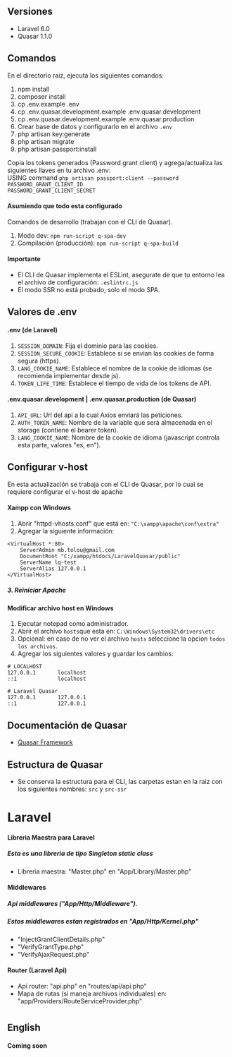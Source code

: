 ## Versiones
* Laravel 6.0
* Quasar 1.1.0

## Comandos
En el directorio raiz, ejecuta los siguientes comandos:

1. npm install
2. composer install
3. cp .env.example .env
4. cp .env.quasar.development.example .env.quasar.development
5. cp .env.quasar.development.example .env.quasar.production
6. Crear base de datos y configurarlo en el archivo `.env`
7. php artisan key:generate
8. php artisan migrate
9. php artisan passport:install

Copia los tokens generados (Password grant client) y agrega/actualiza las siguientes llaves en tu archivo .env:\
USING command `php artisan passport:client --password` \
 `PASSWORD_GRANT_CLIENT_ID` \
 `PASSWORD_GRANT_CLIENT_SECRET`
 
 #### Asumiendo que todo esta configurado
 Comandos de desarrollo (trabajan con el CLI de Quasar).
 1. Modo dev: `npm run-script q-spa-dev`
 2. Compilación (producción): `npm run-script q-spa-build`
 
 #### Importante
 * El CLI de Quasar implementa el ESLint, asegurate de que tu entorno lea el archivo de configuración: `.eslintrc.js`
 * El modo SSR no está probado, solo el modo SPA.
 
 ## Valores de .env
 #### .env (de Laravel)
 1. `SESSION_DOMAIN`: Fija el dominio para las cookies.
 2. `SESSION_SECURE_COOKIE`: Establece si se envian las cookies de forma segura (https).
 3. `LANG_COOKIE_NAME`: Establece el nombre de la cookie de idiomas (se recomienda implementar desde js).
 4. `TOKEN_LIFE_TIME`: Establece el tiempo de vida de los tokens de API.
 
 #### .env.quasar.development | .env.quasar.production (de Quasar)
 1. `API_URL`: Url del api a la cual Axios enviará las peticiones.
 2. `AUTH_TOKEN_NAME`: Nombre de la variable que será almacenada en el storage (contiene el bearer token).
 3. `LANG_COOKIE_NAME`: Nombre de la cookie de idioma (javascript controla esta parte, valores "es, en").

## Configurar v-host
En esta actualización se trabaja con el CLI de Quasar, por lo cual se requiere configurar el v-host de apache

#### Xampp con Windows

1. Abrir "httpd-vhosts.conf" que está en: `"C:\xampp\apache\conf\extra"`
2. Agregar la siguiente información:
```
<VirtualHost *:80>
    ServerAdmin mb.tolou@gmail.com
    DocumentRoot "C:/xampp/htdocs/LaravelQuasar/public"
    ServerName lq-test
    ServerAlias 127.0.0.1
</VirtualHost>
```
##### 3. Reiniciar Apache

#### Modificar archivo host en Windows
1. Ejecutar notepad como administrador.
2. Abrir el archivo `hosts`que esta en:
`C:\Windows\System32\drivers\etc`
3. Opcional: en caso de no ver el archivo `hosts` seleccione la opcion `todos los archivos`. 
4. Agregar los siguientes valores y guardar los cambios:
```
# LOCALHOST
127.0.0.1       localhost
::1             localhost

# Laravel Quasar
127.0.0.1       127.0.0.1
::1             127.0.0.1
```

## Documentación de Quasar
+ [Quasar Framework](https://quasar.dev/)

 ## Estructura de Quasar
 
 + Se conserva la estructura para el CLI, las carpetas estan en la raiz con los siguientes nombres:
 `src` y `src-ssr`
 
 # Laravel
 
#### Libreria Maestra para Laravel
##### Esta es una libreria de tipo Singleton static class

* Libreria maestra: "Master.php" en "App/Library/Master.php"

#### Middlewares
##### Api middlewares ("App/Http/Middleware").
##### Estos middlewares estan registrados en "App/Http/Kernel.php"

* "InjectGrantClientDetails.php"
* "VerifyGrantType.php"
* "VerifyAjaxRequest.php"

#### Router (Laravel Api)

* Api router: "api.php" en "routes/api/api.php"
* Mapa de rutas (si maneja archivos individuales) en: "app/Providers/RouteServiceProvider.php"

#

## English

#### Coming soon
